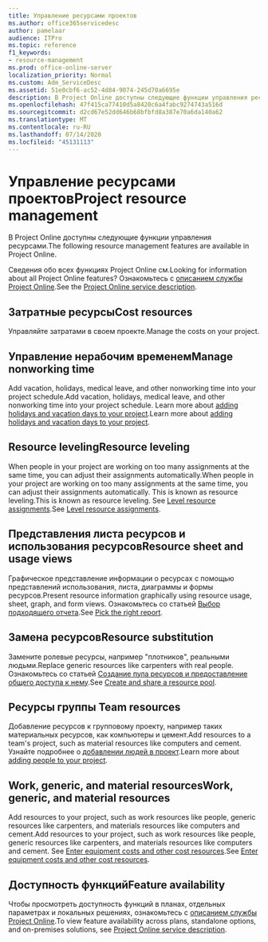 ```yaml
---
title: Управление ресурсами проектов
ms.author: office365servicedesc
author: pamelaar
audience: ITPro
ms.topic: reference
f1_keywords:
- resource-management
ms.prod: office-online-server
localization_priority: Normal
ms.custom: Adm_ServiceDesc
ms.assetid: 51e0cbf6-ac52-4d84-9074-245d70a6695e
description: В Project Online доступны следующие функции управления ресурсами.
ms.openlocfilehash: 47f415ca77410d5a8420c6a4fabc9274743a516d
ms.sourcegitcommit: d2cd67e52dd646b68bfbfd8a387e70a6da140a62
ms.translationtype: MT
ms.contentlocale: ru-RU
ms.lasthandoff: 07/14/2020
ms.locfileid: "45131113"
---
```

# <a name="project-resource-management"></a><span data-ttu-id="1d9fa-103">Управление ресурсами проектов</span><span class="sxs-lookup"><span data-stu-id="1d9fa-103">Project resource management</span></span>

<span data-ttu-id="1d9fa-104">В Project Online доступны следующие функции управления ресурсами.</span><span class="sxs-lookup"><span data-stu-id="1d9fa-104">The following resource management features are available in Project Online.</span></span>
  
<span data-ttu-id="1d9fa-105">Сведения обо всех функциях Project Online см.</span><span class="sxs-lookup"><span data-stu-id="1d9fa-105">Looking for information about all Project Online features?</span></span> <span data-ttu-id="1d9fa-106">Ознакомьтесь с [описанием службы Project Online](project-online-service-description.md).</span><span class="sxs-lookup"><span data-stu-id="1d9fa-106">See the [Project Online service description](project-online-service-description.md).</span></span>
  
## <a name="cost-resources"></a><span data-ttu-id="1d9fa-107">Затратные ресурсы</span><span class="sxs-lookup"><span data-stu-id="1d9fa-107">Cost resources</span></span>

<span data-ttu-id="1d9fa-108">Управляйте затратами в своем проекте.</span><span class="sxs-lookup"><span data-stu-id="1d9fa-108">Manage the costs on your project.</span></span>
  
## <a name="manage-nonworking-time"></a><span data-ttu-id="1d9fa-109">Управление нерабочим временем</span><span class="sxs-lookup"><span data-stu-id="1d9fa-109">Manage nonworking time</span></span>

<span data-ttu-id="1d9fa-110">Add vacation, holidays, medical leave, and other nonworking time into your project schedule.</span><span class="sxs-lookup"><span data-stu-id="1d9fa-110">Add vacation, holidays, medical leave, and other nonworking time into your project schedule.</span></span> <span data-ttu-id="1d9fa-111">Learn more about [adding holidays and vacation days to your project](https://go.microsoft.com/fwlink/p/?LinkId=271337).</span><span class="sxs-lookup"><span data-stu-id="1d9fa-111">Learn more about [adding holidays and vacation days to your project](https://go.microsoft.com/fwlink/p/?LinkId=271337).</span></span>
  
## <a name="resource-leveling"></a><span data-ttu-id="1d9fa-112">Resource leveling</span><span class="sxs-lookup"><span data-stu-id="1d9fa-112">Resource leveling</span></span>

<span data-ttu-id="1d9fa-113">When people in your project are working on too many assignments at the same time, you can adjust their assignments automatically.</span><span class="sxs-lookup"><span data-stu-id="1d9fa-113">When people in your project are working on too many assignments at the same time, you can adjust their assignments automatically.</span></span> <span data-ttu-id="1d9fa-114">This is known as resource leveling.</span><span class="sxs-lookup"><span data-stu-id="1d9fa-114">This is known as resource leveling.</span></span> <span data-ttu-id="1d9fa-115">See [Level resource assignments](https://go.microsoft.com/fwlink/p/?LinkId=271348).</span><span class="sxs-lookup"><span data-stu-id="1d9fa-115">See [Level resource assignments](https://go.microsoft.com/fwlink/p/?LinkId=271348).</span></span>
  
## <a name="resource-sheet-and-usage-views"></a><span data-ttu-id="1d9fa-116">Представления листа ресурсов и использования ресурсов</span><span class="sxs-lookup"><span data-stu-id="1d9fa-116">Resource sheet and usage views</span></span>

<span data-ttu-id="1d9fa-117">Графическое представление информации о ресурсах с помощью представлений использования, листа, диаграммы и формы ресурсов.</span><span class="sxs-lookup"><span data-stu-id="1d9fa-117">Present resource information graphically using resource usage, sheet, graph, and form views.</span></span> <span data-ttu-id="1d9fa-118">Ознакомьтесь со статьей [Выбор подходящего отчета](https://go.microsoft.com/fwlink/?LinkId=402920).</span><span class="sxs-lookup"><span data-stu-id="1d9fa-118">See [Pick the right report](https://go.microsoft.com/fwlink/?LinkId=402920).</span></span>
  
## <a name="resource-substitution"></a><span data-ttu-id="1d9fa-119">Замена ресурсов</span><span class="sxs-lookup"><span data-stu-id="1d9fa-119">Resource substitution</span></span>

<span data-ttu-id="1d9fa-120">Замените ролевые ресурсы, например "плотников", реальными людьми.</span><span class="sxs-lookup"><span data-stu-id="1d9fa-120">Replace generic resources like carpenters with real people.</span></span> <span data-ttu-id="1d9fa-121">Ознакомьтесь со статьей [Создание пула ресурсов и предоставление общего доступа к нему](https://go.microsoft.com/fwlink/?LinkId=402921).</span><span class="sxs-lookup"><span data-stu-id="1d9fa-121">See [Create and share a resource pool](https://go.microsoft.com/fwlink/?LinkId=402921).</span></span>
  
## <a name="team-resources"></a><span data-ttu-id="1d9fa-122">Ресурсы группы </span><span class="sxs-lookup"><span data-stu-id="1d9fa-122">Team resources</span></span>

<span data-ttu-id="1d9fa-123">Добавление ресурсов к групповому проекту, например таких материальных ресурсов, как компьютеры и цемент.</span><span class="sxs-lookup"><span data-stu-id="1d9fa-123">Add resources to a team's project, such as material resources like computers and cement.</span></span> <span data-ttu-id="1d9fa-124">Узнайте подробнее о [добавлении людей в проект](https://go.microsoft.com/fwlink/p/?LinkId=271347).</span><span class="sxs-lookup"><span data-stu-id="1d9fa-124">Learn more about [adding people to your project](https://go.microsoft.com/fwlink/p/?LinkId=271347).</span></span>
  
## <a name="work-generic-and-material-resources"></a><span data-ttu-id="1d9fa-125">Work, generic, and material resources</span><span class="sxs-lookup"><span data-stu-id="1d9fa-125">Work, generic, and material resources</span></span>

<span data-ttu-id="1d9fa-126">Add resources to your project, such as work resources like people, generic resources like carpenters, and materials resources like computers and cement.</span><span class="sxs-lookup"><span data-stu-id="1d9fa-126">Add resources to your project, such as work resources like people, generic resources like carpenters, and materials resources like computers and cement.</span></span> <span data-ttu-id="1d9fa-127">See [Enter equipment costs and other cost resources](https://go.microsoft.com/fwlink/?LinkId=402922).</span><span class="sxs-lookup"><span data-stu-id="1d9fa-127">See [Enter equipment costs and other cost resources](https://go.microsoft.com/fwlink/?LinkId=402922).</span></span>
  
## <a name="feature-availability"></a><span data-ttu-id="1d9fa-128">Доступность функций</span><span class="sxs-lookup"><span data-stu-id="1d9fa-128">Feature availability</span></span>

<span data-ttu-id="1d9fa-129">Чтобы просмотреть доступность функций в планах, отдельных параметрах и локальных решениях, ознакомьтесь с [описанием службы Project Online](project-online-service-description.md).</span><span class="sxs-lookup"><span data-stu-id="1d9fa-129">To view feature availability across plans, standalone options, and on-premises solutions, see [Project Online service description](project-online-service-description.md).</span></span>
  

